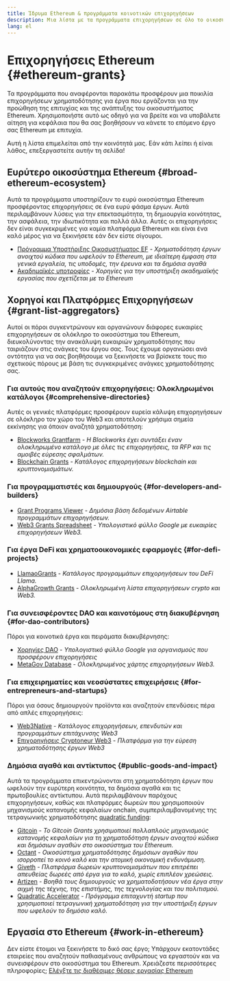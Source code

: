 ```yaml
---
title: Ίδρυμα Ethereum & προγράμματα κοινοτικών επιχορηγήσεων
description: Μια λίστα με τα προγράμματα επιχορηγήσεων σε όλο το οικοσύστημα του Ethereum.
lang: el
---
```


# Επιχορηγήσεις Ethereum {#ethereum-grants}

Τα προγράμματα που αναφέρονται παρακάτω προσφέρουν μια ποικιλία επιχορηγήσεων χρηματοδότησης για έργα που εργάζονται για την προώθηση της επιτυχίας και της ανάπτυξης του οικοσυστήματος Ethereum. Χρησιμοποιήστε αυτό ως οδηγό για να βρείτε και να υποβάλετε αίτηση για κεφάλαια που θα σας βοηθήσουν να κάνετε το επόμενο έργο σας Ethereum με επιτυχία.

Αυτή η λίστα επιμελείται από την κοινότητά μας. Εάν κάτι λείπει ή είναι λάθος, επεξεργαστείτε αυτήν τη σελίδα!

## Ευρύτερο οικοσύστημα Ethereum {#broad-ethereum-ecosystem}

Αυτά τα προγράμματα υποστηρίζουν το ευρύ οικοσύστημα Ethereum προσφέροντας επιχορηγήσεις σε ένα ευρύ φάσμα έργων. Αυτά περιλαμβάνουν λύσεις για την επεκτασιμότητα, τη δημιουργία κοινότητας, την ασφάλεια, την ιδιωτικότητα και πολλά άλλα. Αυτές οι επιχορηγήσεις δεν είναι συγκεκριμένες για καμία πλατφόρμα Ethereum και είναι ένα καλό μέρος για να ξεκινήσετε εάν δεν είστε σίγουροι.

- [Πρόγραμμα Υποστήριξης Οικοσυστήματος EF](https://esp.ethereum.foundation) - _Χρηματοδότηση έργων ανοιχτού κώδικα που ωφελούν το Ethereum, με ιδιαίτερη έμφαση στα γενικά εργαλεία, τις υποδομές, την έρευνα και τα δημόσια αγαθά_
- [Ακαδημαϊκές υποτροφίες](https://esp.ethereum.foundation/academic-grants) - _Χορηγίες για την υποστήριξη ακαδημαϊκής εργασίας που σχετίζεται με το Ethereum_

## Χορηγοί και Πλατφόρμες Επιχορηγήσεων {#grant-list-aggregators}

Αυτοί οι πόροι συγκεντρώνουν και οργανώνουν διάφορες ευκαιρίες επιχορηγήσεων σε ολόκληρο το οικοσύστημα του Ethereum, διευκολύνοντας την ανακάλυψη ευκαιριών χρηματοδότησης που ταιριάζουν στις ανάγκες του έργου σας. Τους έχουμε οργανώσει ανά οντότητα για να σας βοηθήσουμε να ξεκινήσετε να βρίσκετε τους πιο σχετικούς πόρους με βάση τις συγκεκριμένες ανάγκες χρηματοδότησης σας.

### Για αυτούς που αναζητούν επιχορηγήσεις: Ολοκληρωμένοι κατάλογοι {#comprehensive-directories}

Αυτές οι γενικές πλατφόρμες προσφέρουν ευρεία κάλυψη επιχορηγήσεων σε ολόκληρο τον χώρο του Web3 και αποτελούν χρήσιμα σημεία εκκίνησης για όποιον αναζητά χρηματοδότηση:

- [Blockworks Grantfarm](https://blockworks.co/grants/programs) - _Η Blockworks έχει συντάξει έναν ολοκληρωμένο κατάλογο με όλες τις επιχορηγήσεις, τα RFP και τις αμοιβές εύρεσης σφαλμάτων._
- [Blockchain Grants](https://www.blockchaingrants.org/) - _Κατάλογος επιχορηγήσεων blockchain και κρυπτονομισμάτων._

### Για προγραμματιστές και δημιουργούς {#for-developers-and-builders}

- [Grant Programs Viewer](https://airtable.com/shr86elKgWTSCP4AY) - _Δημόσια βάση δεδομένων Airtable προγραμμάτων επιχορηγήσεων._
- [Web3 Grants Spreadsheet](https://docs.google.com/spreadsheets/d/1c8koZCI-GLnD8MG-eFcXPOBCNu1v8-aXIfwAAvc7AMc/edit#gid=0) - _Υπολογιστικό φύλλο Google με ευκαιρίες επιχορηγήσεων Web3._

### Για έργα DeFi και χρηματοοικονομικές εφαρμογές {#for-defi-projects}

- [LlamaoGrants](https://wiki.defillama.com/wiki/LlamaoGrants) - _Κατάλογος προγραμμάτων επιχορηγήσεων του DeFi Llama._
- [AlphaGrowth Grants](https://alphagrowth.io/crypto-web3-grants-list) - _Ολοκληρωμένη λίστα επιχορηγήσεων crypto και Web3._

### Για συνεισφέροντες DAO και καινοτόμους στη διακυβέρνηση {#for-dao-contributors}

Πόροι για κοινοτικά έργα και πειράματα διακυβέρνησης:

- [Χορηγίες DAO](https://docs.google.com/spreadsheets/d/1XHc-p_MHNRdjacc8uOEjtPoWL86olP4GyxAJOFO0zxY/edit#gid=0) - _Υπολογιστικό φύλλο Google για οργανισμούς που προσφέρουν επιχορηγήσεις_
- [MetaGov Database](https://docs.google.com/spreadsheets/d/1e5g-dlWWsK2DZoZGBgfxyfGNSddLk-V7sLEgfPjEhbA/edit#gid=780420708) - _Ολοκληρωμένος χάρτης επιχορηγήσεων Web3._

### Για επιχειρηματίες και νεοσύστατες επιχειρήσεις {#for-entrepreneurs-and-startups}

Πόροι για όσους δημιουργούν προϊόντα και αναζητούν επενδύσεις πέρα ​​από απλές επιχορηγήσεις:

- [Web3Native](https://www.web3native.co/) - _Κατάλογος επιχορηγήσεων, επενδυτών και προγραμμάτων επιτάχυνσης Web3_
- [Επιχορηγήσεις Cryptoneur Web3](https://www.cryptoneur.xyz/web3-grants) - _Πλατφόρμα για την εύρεση χρηματοδότησης έργων Web3_

### Δημόσια αγαθά και αντίκτυπος {#public-goods-and-impact}

Αυτά τα προγράμματα επικεντρώνονται στη χρηματοδότηση έργων που ωφελούν την ευρύτερη κοινότητα, τα δημόσια αγαθά και τις πρωτοβουλίες αντίκτυπου. Αυτά περιλαμβάνουν παρόχους επιχορηγήσεων, καθώς και πλατφόρμες δωρεών που χρησιμοποιούν μηχανισμούς κατανομής κεφαλαίων onchain, συμπεριλαμβανομένης της τετραγωνικής χρηματοδότησης [quadratic funding](/defi/#quadratic-funding):

- [Gitcoin](https://www.gitcoin.co/program) - _Το Gitcoin Grants χρησιμοποιεί πολλαπλούς μηχανισμούς κατανομής κεφαλαίων για τη χρηματοδότηση έργων ανοιχτού κώδικα και δημόσιων αγαθών στο οικοσύστημα του Ethereum._
- [Octant](https://octant.app/home) - _Οικοσύστημα χρηματοδότησης δημόσιων αγαθών που ισορροπεί το κοινό καλό και την ατομική οικονομική ενδυνάμωση._
- [Giveth](https://giveth.io/) - _Πλατφόρμα δωρεών κρυπτονομισμάτων που επιτρέπει απευθείας δωρεές από έργα για το καλό, χωρίς επιπλέον χρεώσεις._
- [Artizen](https://artizen.fund/) - _Βοηθά τους δημιουργούς να χρηματοδοτήσουν νέα έργα στην αιχμή της τέχνης, της επιστήμης, της τεχνολογίας και του πολιτισμού._
- [Quadratic Accelerator](https://qacc.giveth.io/) - _Πρόγραμμα επιταχυντή startup που χρησιμοποιεί τετραγωνική χρηματοδότηση για την υποστήριξη έργων που ωφελούν το δημόσιο καλό._


## Εργασία στο Ethereum {#work-in-ethereum}

Δεν είστε έτοιμοι να ξεκινήσετε το δικό σας έργο; Υπάρχουν εκατοντάδες εταιρείες που αναζητούν παθιασμένους ανθρώπους να εργαστούν και να συνεισφέρουν στο οικοσύστημα του Ethereum. Χρειάζεστε περισσότερες πληροφορίες; [Ελέγξτε τις διαθέσιμες θέσεις εργασίας Ethereum](/community/get-involved/#ethereum-jobs)

